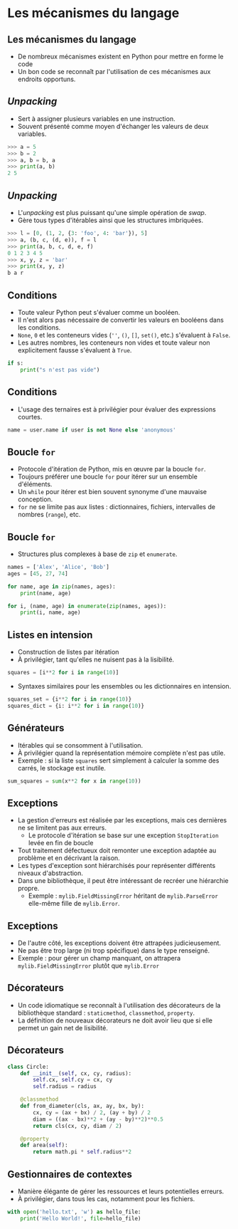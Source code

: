 # Les mécanismes du langage

## Les mécanismes du langage

* De nombreux mécanismes existent en Python pour mettre en forme le code
* Un bon code se reconnaît par l'utilisation de ces mécanismes aux endroits opportuns.

## *Unpacking*

* Sert à assigner plusieurs variables en une instruction.
* Souvent présenté comme moyen d'échanger les valeurs de deux variables.

```python
>>> a = 5
>>> b = 2
>>> a, b = b, a
>>> print(a, b)
2 5
```

## *Unpacking*

* L'*unpacking* est plus puissant qu'une simple opération de *swap*.
* Gère tous types d'itérables ainsi que les structures imbriquées.

```python
>>> l = [0, (1, 2, {3: 'foo', 4: 'bar'}), 5]
>>> a, (b, c, (d, e)), f = l
>>> print(a, b, c, d, e, f)
0 1 2 3 4 5
>>> x, y, z = 'bar'
>>> print(x, y, z)
b a r
```

## Conditions

* Toute valeur Python peut s'évaluer comme un booléen.
* Il n'est alors pas nécessaire de convertir les valeurs en booléens dans les conditions.
* `None`, `0` et les conteneurs vides (`''`, `()`, `[]`, `set()`, etc.) s'évaluent à `False`.
* Les autres nombres, les conteneurs non vides et toute valeur non explicitement fausse s'évaluent à `True`.

```python
if s:
    print("s n'est pas vide")
```

## Conditions

* L'usage des ternaires est à privilégier pour évaluer des expressions courtes.

```python
name = user.name if user is not None else 'anonymous'
```

## Boucle `for`

* Protocole d'itération de Python, mis en œuvre par la boucle `for`.
* Toujours préférer une boucle `for` pour itérer sur un ensemble d'éléments.
* Un `while` pour itérer est bien souvent synonyme d'une mauvaise conception.
* `for` ne se limite pas aux listes : dictionnaires, fichiers, intervalles de nombres (`range`), etc.

## Boucle `for`

* Structures plus complexes à base de `zip` et `enumerate`.

```python
names = ['Alex', 'Alice', 'Bob']
ages = [45, 27, 74]

for name, age in zip(names, ages):
    print(name, age)

for i, (name, age) in enumerate(zip(names, ages)):
    print(i, name, age)
```

## Listes en intension

* Construction de listes par itération
* À privilégier, tant qu'elles ne nuisent pas à la lisibilité.

```python
squares = [i**2 for i in range(10)]
```

* Syntaxes similaires pour les ensembles ou les dictionnaires en intension.

```python
squares_set = {i**2 for i in range(10)}
squares_dict = {i: i**2 for i in range(10)}
```

## Générateurs

* Itérables qui se consomment à l'utilisation.
* À privilégier quand la représentation mémoire complète n'est pas utile.
* Exemple : si la liste `squares` sert simplement à calculer la somme des carrés, le stockage est inutile.

```python
sum_squares = sum(x**2 for x in range(10))
```

## Exceptions

* La gestion d'erreurs est réalisée par les exceptions, mais ces dernières ne se limitent pas aux erreurs.
    * Le protocole d'itération se base sur une exception `StopIteration` levée en fin de boucle
* Tout traitement défectueux doit remonter une exception adaptée au problème et en décrivant la raison.
* Les types d'exception sont hiérarchisés pour représenter différents niveaux d'abstraction.
* Dans une bibliothèque, il peut être intéressant de recréer une hiérarchie propre.
    * Exemple : `mylib.FieldMissingError` héritant de `mylib.ParseError` elle-même fille de `mylib.Error`.

## Exceptions

* De l'autre côté, les exceptions doivent être attrapées judicieusement.
* Ne pas être trop large (ni trop spécifique) dans le type renseigné.
* Exemple : pour gérer un champ manquant, on attrapera `mylib.FieldMissingError` plutôt que `mylib.Error`

## Décorateurs

* Un code idiomatique se reconnaît à l'utilisation des décorateurs de la bibliothèque standard : `staticmethod`, `classmethod`, `property`.
* La définition de nouveaux décorateurs ne doit avoir lieu que si elle permet un gain net de lisibilité.

## Décorateurs

```python
class Circle:
    def __init__(self, cx, cy, radius):
        self.cx, self.cy = cx, cy
        self.radius = radius

    @classmethod
    def from_diameter(cls, ax, ay, bx, by):
        cx, cy = (ax + bx) / 2, (ay + by) / 2
        diam = ((ax - bx)**2 + (ay - by)**2)**0.5
        return cls(cx, cy, diam / 2)

    @property
    def area(self):
        return math.pi * self.radius**2
```

## Gestionnaires de contextes

* Manière élégante de gérer les ressources et leurs potentielles erreurs.
* À privilégier, dans tous les cas, notamment pour les fichiers.

```python
with open('hello.txt', 'w') as hello_file:
    print('Hello World!', file=hello_file)
```
